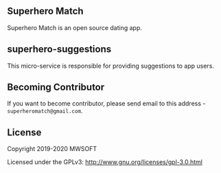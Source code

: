 ## Superhero Match
Superhero Match is an open source dating app.

## superhero-suggestions
This micro-service is responsible for providing suggestions to app users. 

## Becoming Contributor
If you want to become contributor, please send email to this address - `superheromatch@gmail.com`.

## License
Copyright 2019-2020 MWSOFT

Licensed under the GPLv3: http://www.gnu.org/licenses/gpl-3.0.html